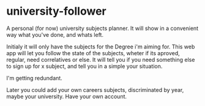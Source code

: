 # university-follower
A personal (for now) university subjects planner. It will show in a convenient way what you've done, and whats left.

Initialy it will only have the subjects for the Degree i'm aiming for.
This web app will let you follow the state of the subjects, wheter if its aproved, regular, need correlatives or else.
It will tell you if you need something else to sign up for x subject, and tell you in a simple your situation.

I'm getting redundant.

Later you could add your own careers subjects, discriminated by year, maybe your university. Have your own account.
